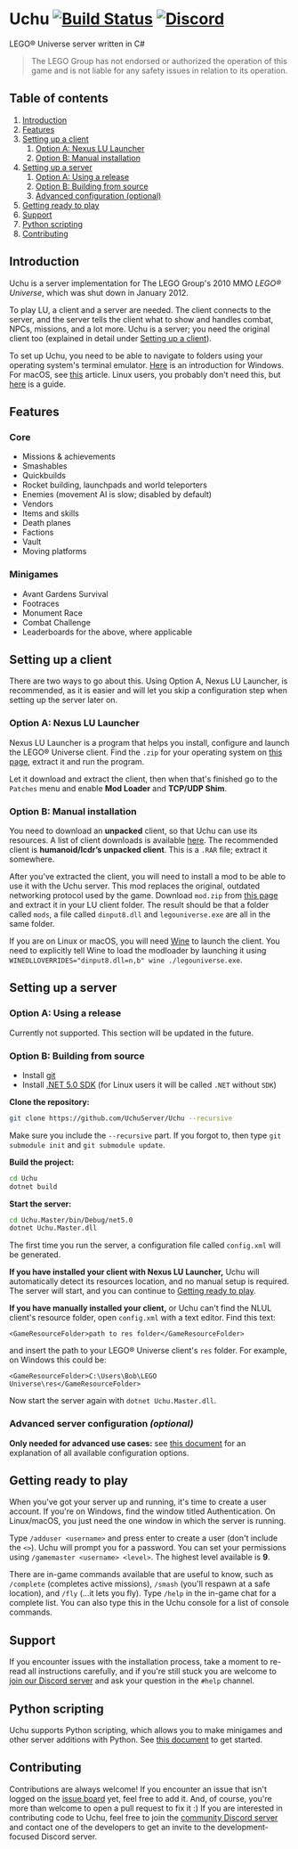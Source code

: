 # Uchu [![Build Status](https://img.shields.io/endpoint.svg?url=https%3A%2F%2Factions-badge.atrox.dev%2FUchuServer%2FUchu%2Fbadge%3Fref%3Ddev&style=flat&label=build&logo=github )](https://actions-badge.atrox.dev/UchuServer/Uchu/goto?ref=dev) [![Discord](https://img.shields.io/discord/762298384979329114?label=discord&logo=discord&logoColor=white)](https://discord.gg/mrhBXVVNBD)

LEGO® Universe server written in C#

> The LEGO Group has not endorsed or authorized the operation of this game and is not liable for any safety issues in relation to its operation.

## Table of contents
1. [Introduction](#introduction)
2. [Features](#features)
3. [Setting up a client](#setting-up-a-client)
   1. [Option A: Nexus LU Launcher](#option-a-nexus-lu-launcher)
   2. [Option B: Manual installation](#option-b-manual-installation)
4. [Setting up a server](#setting-up-a-server)
   1. [Option A: Using a release](#option-a-using-a-release)
   2. [Option B: Building from source](#option-b-building-from-source)
   3. [Advanced configuration (optional)](#advanced-server-configuration-_optional_)
5. [Getting ready to play](#getting-ready-to-play)
6. [Support](#support)
7. [Python scripting](#python-scripting)
8. [Contributing](#contributing)

## Introduction
Uchu is a server implementation for The LEGO Group's 2010 MMO _LEGO® Universe_, which was shut down in January 2012.

To play LU, a client and a server are needed. The client connects to the server, and the server tells the client what to show and handles combat, NPCs, missions, and a lot more. Uchu is a server; you need the original client too (explained in detail under [Setting up a client](#setting-up-a-client)).

To set up Uchu, you need to be able to navigate to folders using your operating system's terminal emulator. [Here](https://www.watchingthenet.com/how-to-navigate-through-folders-when-using-windows-command-prompt.html) is an introduction for Windows. For macOS, see [this](https://computers.tutsplus.com/tutorials/navigating-the-terminal-a-gentle-introduction--mac-3855) article. Linux users, you probably don't need this, but [here](https://www.redhat.com/sysadmin/navigating-filesystem-linux-terminal) is a guide.

## Features
### Core
- Missions & achievements
- Smashables
- Quickbuilds
- Rocket building, launchpads and world teleporters
- Enemies (movement AI is slow; disabled by default)
- Vendors
- Items and skills
- Death planes
- Factions
- Vault
- Moving platforms

### Minigames
- Avant Gardens Survival
- Footraces
- Monument Race
- Combat Challenge
- Leaderboards for the above, where applicable

## Setting up a client

There are two ways to go about this. Using Option A, Nexus LU Launcher, is recommended, as it is easier and will let you skip a configuration step when setting up the server later on.

### Option A: Nexus LU Launcher
Nexus LU Launcher is a program that helps you install, configure and launch the LEGO® Universe client.
Find the `.zip` for your operating system on [this page](https://github.com/TheNexusAvenger/Nexus-LU-Launcher/releases/tag/V.0.3.0), extract it and run the program.

Let it download and extract the client, then when that's finished go to the `Patches` menu and enable **Mod Loader** and **TCP/UDP Shim**.


### Option B: Manual installation
You need to download an **unpacked** client, so that Uchu can use its resources. A list of client downloads is available [here](https://docs.google.com/document/d/1XmHXWuUQqzUIOcv6SVVjaNBm4bFg9lnW4Pk1pllimEg/view). The recommended client is **humanoid/lcdr’s unpacked client**. This is a `.RAR` file; extract it somewhere.

After you've extracted the client, you will need to install a mod to be able to use it with the Uchu server. This mod replaces the original, outdated networking protocol used by the game. Download `mod.zip` from [this page](https://github.com/lcdr/raknet_shim_dll/releases) and extract it in your LU client folder. The result should be that a folder called `mods`, a file called `dinput8.dll` and `legouniverse.exe` are all in the same folder.

If you are on Linux or macOS, you will need [Wine](https://winehq.org) to launch the client. You need to explicitly tell Wine to load the modloader by launching it using `WINEDLLOVERRIDES="dinput8.dll=n,b" wine ./legouniverse.exe`.

## Setting up a server

### Option A: Using a release
Currently not supported. This section will be updated in the future.

### Option B: Building from source
- Install [git](https://git-scm.com/downloads)
- Install [.NET 5.0 SDK](https://dotnet.microsoft.com/download) (for Linux users it will be called `.NET` without `SDK`)

**Clone the repository:**
```bash
git clone https://github.com/UchuServer/Uchu --recursive
```
Make sure you include the `--recursive` part. If you forgot to, then type `git submodule init` and `git submodule update`.

**Build the project:**
```bash
cd Uchu
dotnet build
```

**Start the server:**
```bash
cd Uchu.Master/bin/Debug/net5.0
dotnet Uchu.Master.dll
```

The first time you run the server, a configuration file called `config.xml` will be generated.

**If you have installed your client with Nexus LU Launcher,** Uchu will automatically detect its resources location, and no manual setup is required. The server will start, and you can continue to [Getting ready to play](#getting-ready-to-play).

**If you have manually installed your client,** or Uchu can't find the NLUL client's resource folder, open `config.xml` with a text editor. Find this text:
```
<GameResourceFolder>path to res folder</GameResourceFolder>
```
and insert the path to your LEGO® Universe client's `res` folder. For example, on Windows this could be:
```
<GameResourceFolder>C:\Users\Bob\LEGO Universe\res</GameResourceFolder>
```

Now start the server again with `dotnet Uchu.Master.dll`.

### Advanced server configuration _(optional)_
**Only needed for advanced use cases:** see [this document](Configuration.md) for an explanation of all available configuration options.

## Getting ready to play
When you've got your server up and running, it's time to create a user account. If you're on Windows, find the window titled Authentication. On Linux/macOS, you just need the one window in which the server is running.

Type `/adduser <username>` and press enter to create a user (don't include the `<>`). Uchu will prompt you for a password. You can set your permissions using `/gamemaster <username> <level>`. The highest level available is **9**.

There are in-game commands available that are useful to know, such as `/complete` (completes active missions), `/smash` (you'll respawn at a safe location), and `/fly` (...it lets you fly). Type `/help` in the in-game chat for a complete list. You can also type this in the Uchu console for a list of console commands.

## Support
If you encounter issues with the installation process, take a moment to re-read all instructions carefully, and if you're still stuck you are welcome to [join our Discord server](https://discord.gg/njjfQ4W6qv) and ask your question in the `#help` channel.

## Python scripting
Uchu supports Python scripting, which allows you to make minigames and other server additions with Python. See [this document](Uchu.Python/SCRIPTING.md) to get started.

## Contributing
Contributions are always welcome! If you encounter an issue that isn't logged on the [issue board](https://github.com/UchuServer/Uchu/issues) yet, feel free to add it. And, of course, you're more than welcome to open a pull request to fix it :)
If you are interested in contributing code to Uchu,  feel free to join the [community Discord server](https://discord.gg/njjfQ4W6qv) and contact one of the developers to get an invite to the development-focused Discord server.
